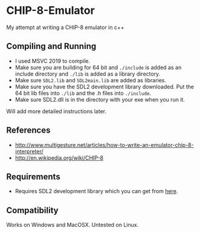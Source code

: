 # CHIP-8-Emulator
My attempt at writing a CHIP-8 emulator in c++

## Compiling and Running
- I used MSVC 2019 to compile.
- Make sure you are building for 64 bit and `./include` is added as an include directory and `./lib` is added as a library directory.
- Make sure `SDL2.lib` and `SDL2main.lib` are added as libraries.
- Make sure you have the SDL2 development library downloaded. Put the 64 bit lib files into `./lib` and the .h files into `./include`.
- Make sure SDL2.dll is in the directory with your exe when you run it.

Will add more detailed instructions later.

## References
- http://www.multigesture.net/articles/how-to-write-an-emulator-chip-8-interpreter/
- http://en.wikipedia.org/wiki/CHIP-8

## Requirements
- Requires SDL2 development library which you can get from [here](https://www.libsdl.org/download-2.0.php).

## Compatibility
Works on Windows and MacOSX. Untested on Linux.